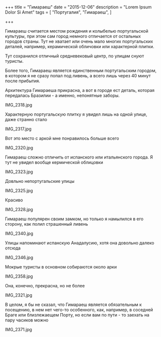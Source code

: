 +++
title = "Гимараеш"
date = "2015-12-06"
description = "Lorem Ipsum Dolor Si Amet"
tags = [
    "Португалия",
    "Гимараеш",
]

+++

Гимараеш считается местом рождения и колыбелью португальской культуры, при этом сам город немного отличается от остальных городов страны. Тут не хватает или очень мало многих португальских деталей, например, керамической обличовки или характерной плитки.

Тут сохранился отличный средневековый центр, по улицам снуют туристы.

Более того, Гимараеш является единственным португальским городом, в котором я не сразу попал под ливень, а всего лишь через 40 минут после прибытия.

Архитектура Гимараеша прикрасна, а вот в городе ест деталь, которая передалась Бразилии - а именно, непонятные заборы.

IMG_2318.jpg

Характерную португальскую плитку я увидел лишь на одной улице, даже странно стало

IMG_2317.jpg

Вот это место с аркой мне понравилось больше всего

IMG_2320.jpg

Гимараеш сложно отличить от испанского или итальянского города. Я тут не увидел вообще кермической облицовки

IMG_2323.jpg

Довльно непортугальские улицы

IMG_2325.jpg

Красиво

IMG_2328.jpg

Гимараеш популярен своим замком, но только я намылился в его сторону, как полил страшенный ливень

IMG_2340.jpg

Улицы напоминают испанскую Анадалусию, хотя она довольно далеко отсюда

IMG_2346.jpg

Мокрые туристы в основном собираются около арки

IMG_2358.jpg

Она, конечно, прекрасна, но не более

IMG_2321.jpg

В целом, я бы не сказал, что Гимараеш является обязательным к посещению, в нем нет чего-то особенного, как, например, в соседней Браге или близлежаещем Порту, но если вам по пути - то заехать на пару часиков можно

IMG_2371.jpg
